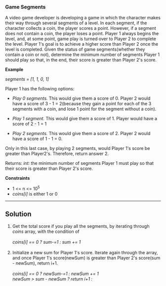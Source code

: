 ### Game Segments

A video game developer is developing a game in which the character makes their way through several segments of a level. In each segment, if the character collects a coin, the player scores a point. However, if a segment does not contain a coin, the player loses a point. Player 1 always begins the level, and, at some point, game play is turned over to Player 2 to complete the level. Player 1's goal is to achieve a higher score than Player 2 once the level is completed. Given the status of game segments(whether they contain a coin or not), determine the minimum number of segments Player 1 should play so that, in the end, their score is greater than Player 2's score.  


**Example**

*segments = [1, 1, 0, 1]*  

Player 1 has the following options:

- *Play 0 segments.* This would give them a score of 0. Player 2 would have a score of 3 - 1 = 2(because they gain a point for each of the 3 segments with a coin, and lose 1 point for the segment without a coin).  
  
- *Play 1 segment.*  This would give them a score of 1. Player would have a score of 2 - 1 = 1

- *Play 2 segments.* This would give them a score of 2. Player 2 would have a score of 1 - 1 = 0.  
  
  
Only in this last case, by playing 2 segments, would Player 1's score be greater than Player2's. Therefore, return answer 2.

Returns:
  *int:* the minimum number of segments Player 1 must play so that their score is greater than Player 2's score.  
  

**Constraints**  
  
- 1 <= n <= 10<sup>5</sup>  
- *coins[i]* is either 1 or 0  
  
 ________________________________________________________________________________________
 
 ## Solution  
   
   
   
 1. Get the total score if you play all the segments, by iterating through *coins* array, with the condition of <br><br>*coins[i] == 0 ? sum-=1 : sum += 1* <br><br>
 2. Initialize a new sum for Player 1's score. Iterate again through the array, and once Player 1's score(newSum) is greater than Player 2's score(sum  - newSum), return i+1.  
 <br>*coins[i] == 0 ? newSum-=1 : newSum += 1* <br>
 *newSum > sum - newSum ? return i+1 :*<br>

